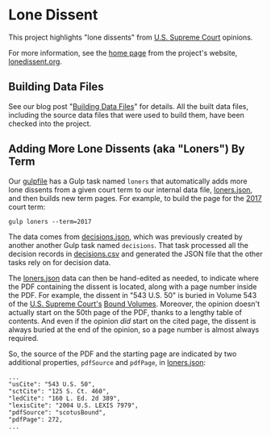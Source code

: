 # Lone Dissent

This project highlights "lone dissents" from [U.S. Supreme Court](https://www.supremecourt.gov) opinions.

For more information, see the [home page](index.md) from the project's website, [lonedissent.org](https://lonedissent.org).

## Building Data Files

See our blog post "[Building Data Files](_posts/2018-12-21-building-data-files.md)" for details.  All the built data files,
including the source data files that were used to build them, have been checked into the project.

## Adding More Lone Dissents (aka "Loners") By Term

Our [gulpfile](gulpfile.js) has a Gulp task named `loners` that automatically adds more lone dissents from a given
court term to our internal data file, [loners.json](_data/loners.json), and then builds new term pages.  For example,
to build the page for the [2017](_pages/loners/2017.md) court term:

    gulp loners --term=2017

The data comes from [decisions.json](sources/results/decisions.json), which was previously created by another
another Gulp task named `decisions`.  That task processed all the decision records in [decisions.csv](sources/scdb/decisions.csv) and generated the JSON file that the other tasks rely on for decision data.

The [loners.json](_data/loners.json) data can then be hand-edited as needed, to indicate where the PDF containing the
dissent is located, along with a page number inside the PDF.  For example, the dissent in "543 U.S. 50" is buried in Volume
543 of the [U.S. Supreme Court's](https://www.supremecourt.gov/)
[Bound Volumes](https://www.supremecourt.gov/opinions/boundvolumes.aspx).  Moreover, the opinion doesn't actually start on
the 50th page of the PDF, thanks to a lengthy table of contents.  And even if the opinion *did* start on the cited page,
the dissent is always buried at the end of the opinion, so a page number is almost always required.

So, the source of the PDF and the starting page are indicated by two additional properties, `pdfSource` and `pdfPage`,
in [loners.json](_data/loners.json):

    ...
    "usCite": "543 U.S. 50",
    "sctCite": "125 S. Ct. 460",
    "ledCite": "160 L. Ed. 2d 389",
    "lexisCite": "2004 U.S. LEXIS 7979",
    "pdfSource": "scotusBound",
    "pdfPage": 272,
    ...

